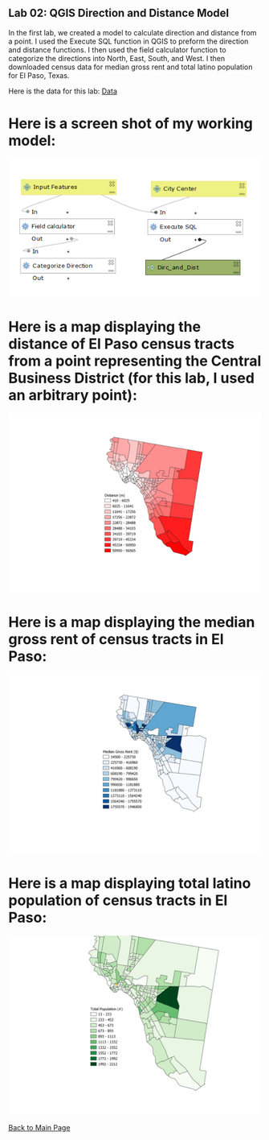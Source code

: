 ##  Lab 02: QGIS Direction and Distance Model

In the first lab, we created a model to calculate direction and distance from a point. I used the Execute SQL function in QGIS to preform the direction and distance functions. I then used the field calculator function to categorize the directions into North, East, South, and West. I then downloaded census data for median gross rent and total latino population for El Paso, Texas. 

Here is the data for this lab: [Data](Data_Lab02)

# Here is a screen shot of my working model:

![](Model_Lab02.PNG)

# Here is a map displaying the distance of El Paso census tracts from a point representing the Central Business District (for this lab, I used an arbitrary point):

![](Final_El_Paso.png)


# Here is a map displaying the median gross rent of census tracts in El Paso:

![](El_Paso_MGR.png)


# Here is a map displaying total latino population of census tracts in El Paso:

![](El_Paso_Latino_Pop.png)

[Back to Main Page](index.md)
